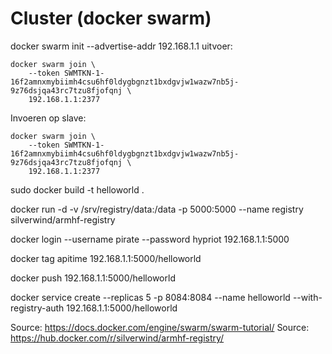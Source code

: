# Cluster (docker swarm)
docker swarm init --advertise-addr 192.168.1.1
uitvoer:

    docker swarm join \
        --token SWMTKN-1-16f2amnxmybiimh4csu6hf0ldygbgnzt1bxdgvjw1wazw7nb5j-9z76dsjqa43rc7tzu8fjofqnj \
        192.168.1.1:2377

Invoeren op slave:

    docker swarm join \
        --token SWMTKN-1-16f2amnxmybiimh4csu6hf0ldygbgnzt1bxdgvjw1wazw7nb5j-9z76dsjqa43rc7tzu8fjofqnj \
        192.168.1.1:2377

sudo docker build -t helloworld .

docker run -d -v /srv/registry/data:/data -p 5000:5000 --name registry silverwind/armhf-registry

docker login --username pirate --password hypriot 192.168.1.1:5000

docker tag apitime 192.168.1.1:5000/helloworld

docker push 192.168.1.1:5000/helloworld

docker service create --replicas 5 -p 8084:8084 --name helloworld --with-registry-auth 192.168.1.1:5000/helloworld

Source: https://docs.docker.com/engine/swarm/swarm-tutorial/
Source: https://hub.docker.com/r/silverwind/armhf-registry/
